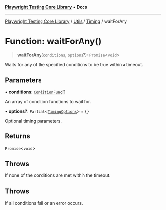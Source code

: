 [**Playwright Testing Core Library**](../../../../../README.md) • **Docs**

***

[Playwright Testing Core Library](../../../../../README.md) / [Utils](../../../README.md) / [Timing](../README.md) / waitForAny

# Function: waitForAny()

> **waitForAny**(`conditions`, `options`?): `Promise`\<`void`\>

Waits for any of the specified conditions to be true within a timeout.

## Parameters

• **conditions**: [`ConditionFunc`](../../../../../type-aliases/ConditionFunc.md)[]

An array of condition functions to wait for.

• **options?**: `Partial`\<[`TimingOptions`](../../../../../type-aliases/TimingOptions.md)\> = `{}`

Optional timing parameters.

## Returns

`Promise`\<`void`\>

## Throws

If none of the conditions are met within the timeout.

## Throws

If all conditions fail or an error occurs.

